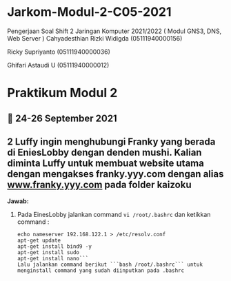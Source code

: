 # Jarkom-Modul-2-C05-2021
Pengerjaan Soal Shift 2 Jaringan Komputer 2021/2022 ( Modul GNS3, DNS, Web Server )
Cahyadesthian Rizki Widigda (05111940000156)

Ricky Supriyanto (05111940000036)

Ghifari Astaudi U (05111940000012)

# Praktikum Modul 2
## 📅 24-26 September 2021

## 2 Luffy ingin menghubungi Franky yang berada di EniesLobby dengan denden mushi. Kalian diminta Luffy untuk membuat website utama dengan mengakses franky.yyy.com dengan alias www.franky.yyy.com pada folder kaizoku
**Jawab:**
1. Pada EinesLobby jalankan command ```vi /root/.bashrc``` dan ketikkan command :
    ```vi /root/bashrc
    echo nameserver 192.168.122.1 > /etc/resolv.conf
    apt-get update
    apt-get install bind9 -y
    apt-get install sudo
    apt-get install nano```
    Lalu jalankan command berikut ```bash /root/.bashrc``` untuk menginstall command yang sudah diinputkan pada .bashrc
